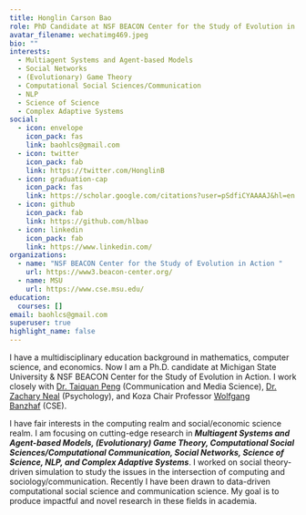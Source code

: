 ```yaml
---
title: Honglin Carson Bao
role: PhD Candidate at NSF BEACON Center for the Study of Evolution in Action and MSU
avatar_filename: wechatimg469.jpeg
bio: ""
interests:
  - Multiagent Systems and Agent-based Models
  - Social Networks
  - (Evolutionary) Game Theory
  - Computational Social Sciences/Communication
  - NLP
  - Science of Science
  - Complex Adaptive Systems
social:
  - icon: envelope
    icon_pack: fas
    link: baohlcs@gmail.com
  - icon: twitter
    icon_pack: fab
    link: https://twitter.com/HonglinB
  - icon: graduation-cap
    icon_pack: fas
    link: https://scholar.google.com/citations?user=pSdfiCYAAAAJ&hl=en
  - icon: github
    icon_pack: fab
    link: https://github.com/hlbao
  - icon: linkedin
    icon_pack: fab
    link: https://www.linkedin.com/
organizations:
  - name: "NSF BEACON Center for the Study of Evolution in Action "
    url: https://www3.beacon-center.org/
  - name: MSU
    url: https://www.cse.msu.edu/
education:
  courses: []
email: baohlcs@gmail.com
superuser: true
highlight_name: false
---
```

I have a multidisciplinary education background in mathematics, computer science, and economics. Now I am a Ph.D. candidate at Michigan State University & NSF BEACON Center for the Study of Evolution in Action. I work closely with [Dr. Taiquan Peng](https://comartsci.msu.edu/our-people/taiquan-winson-peng) (Communication and Media Science), [Dr. Zachary Neal](https://www.zacharyneal.com/) (Psychology), and Koza Chair Professor [Wolfgang Banzhaf](http://www.cse.msu.edu/~banzhafw/) (CSE).

I have fair interests in the computing realm and social/economic science realm. I am focusing on cutting-edge research in ***Multiagent Systems and Agent-based Models, (Evolutionary) Game Theory, Computational Social Sciences/Computational Communication, Social Networks, Science of Science, NLP, and Complex Adaptive Systems***. I worked on social theory-driven simulation to study the issues in the intersection of computing and sociology/communication. Recently I have been drawn to data-driven computational social science and communication science. My goal is to produce impactful and novel research in these fields in academia.